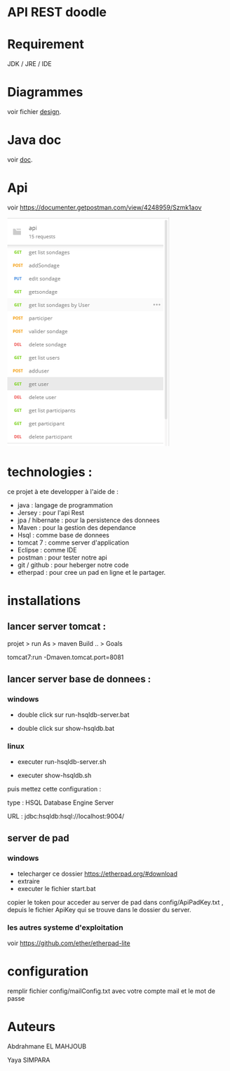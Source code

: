 # API REST doodle 

# Requirement 

JDK / JRE / IDE

# Diagrammes 

voir fichier [design](Design.md "design").

# Java doc

voir [doc](doc "documentation"). 


# Api 

voir https://documenter.getpostman.com/view/4248959/Szmk1aov


![api](images/api.PNG "api")

# technologies :

ce projet à ete developper à l'aide de :

* java : langage de programmation 
* Jersey : pour l'api Rest
* jpa / hibernate : pour la persistence des donnees
* Maven : pour la gestion des dependance 
* Hsql : comme base de donnees
* tomcat 7 :  comme server d'application
* Eclipse  : comme IDE 
* postman : pour tester notre api
* git / github : pour heberger notre code
* etherpad : pour cree un pad en ligne et le partager.

# installations 

## lancer server tomcat :

projet > run As  >  maven Build .. > Goals

tomcat7:run -Dmaven.tomcat.port=8081

## lancer server base de donnees :

### windows

* double click sur run-hsqldb-server.bat

* double click sur show-hsqldb.bat

### linux 

* executer run-hsqldb-server.sh 

* executer show-hsqldb.sh


puis mettez cette configuration :

type : HSQL Database Engine Server

URL  : jdbc:hsqldb:hsql://localhost:9004/

## server de pad 

### windows

* telecharger ce dossier  https://etherpad.org/#download
* extraire 
* executer le fichier start.bat

copier le token pour acceder au server de pad dans config/ApiPadKey.txt ,
depuis le fichier ApiKey qui se trouve dans le dossier du  server.

### les autres systeme d'exploitation 

voir https://github.com/ether/etherpad-lite


# configuration 

remplir fichier config/mailConfig.txt
avec votre  compte mail et le mot de passe


# Auteurs 

Abdrahmane EL MAHJOUB

Yaya SIMPARA